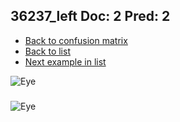 ## 36237_left Doc: 2 Pred: 2
- [Back to confusion matrix](https://github.com/juliandewit/kaggle_retinopathy/blob/master/matrix.md)
- [Back to list](https://github.com/juliandewit/kaggle_retinopathy/blob/master/lists/22/list.md)
- [Next example in list](https://github.com/juliandewit/kaggle_retinopathy/blob/master/lists/22/36/36257_left.md)

![Eye](https://retinopaty.blob.core.windows.net/size1024/36237_left_2.jpeg)

### 

![Eye]()
